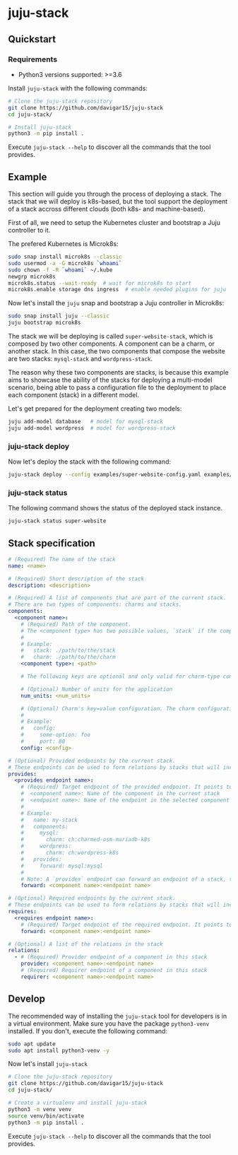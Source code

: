 <!-- Copyright 2021 Canonical Ltd.
See LICENSE file for licensing details. -->
# juju-stack

## Quickstart

### Requirements

- Python3 versions supported: >=3.6

Install `juju-stack` with the following commands:

```bash
# Clone the juju-stack repository
git clone https://github.com/davigar15/juju-stack
cd juju-stack/

# Install juju-stack
python3 -m pip install .
```

Execute `juju-stack --help` to discover all the commands that the tool provides.

## Example

This section will guide you through the process of deploying a stack. The stack that we will deploy is k8s-based, but the tool support the deployment of a stack accross different clouds (both k8s- and machine-based).

First of all, we need to setup the Kubernetes cluster and bootstrap a Juju controller to it.

The prefered Kubernetes is Microk8s:

```bash
sudo snap install microk8s --classic
sudo usermod -a -G microk8s `whoami`
sudo chown -f -R `whoami` ~/.kube
newgrp microk8s
microk8s.status --wait-ready  # wait for microk8s to start
microk8s.enable storage dns ingress  # enable needed plugins for juju
```

Now let's install the `juju` snap and bootstrap a Juju controller in Microk8s:

```bash
sudo snap install juju --classic
juju bootstrap microk8s
```

The stack we will be deploying is called `super-website-stack`, which is composed by two other components. A component can be a charm, or another stack. In this case, the two components that compose the website are two stacks: `mysql-stack` and `wordpress-stack`.

The reason why these two components are stacks, is because this example aims to showcase the ability of the stacks for deploying a multi-model scenario, being able to pass a configuration file to the deployment to place each component (stack) in a different model.

Let's get prepared for the deployment creating two models:

```bash
juju add-model database   # model for mysql-stack
juju add-model wordpress  # model for wordpress-stack
```

### juju-stack deploy

Now let's deploy the stack with the following command:

```bash
juju-stack deploy --config examples/super-website-config.yaml examples/super-website-stack super-website
```

### juju-stack status

The following command shows the status of the deployed stack instance.

```bash
juju-stack status super-website
```

## Stack specification

```yaml
# (Required) The name of the stack
name: <name>

# (Required) Short description of the stack
description: <description>

# (Required) A list of components that are part of the current stack.
# There are two types of components: charms and stacks.
components:
  <component name>:
    # (Required) Path of the component.
    # The <component type> has two possible values, `stack` if the component is a stack, and `charm` if the component if a charm.
    #
    # Example:
    #   stack: ./path/to/the/stack
    #   charm: ./path/to/the/charm
    <component type>: <path>

    # The following keys are optional and only valid for charm-type components

    # (Optional) Number of units for the application
    num_units: <num_units>

    # (Optional) Charm's key=value configuration. The charm configuration options available are particular for each individual charm. See `config.yaml` file in the charm.
    #
    # Example:
    #   config:
    #     some-option: foo
    #     port: 80
    config: <config>

# (Optional) Provided endpoints by the current stack.
# These endpoints can be used to form relations by stacks that will include the current stack as a component.
provides:
  <provides endpoint name>:
    # (Required) Target endpoint of the provided endpoint. It points to the actual component endpoint for the provided endpoint.
    #  <component name>: Name of the component in the current stack
    #  <endpoint name>: Name of the endpoint in the selected component
    #
    # Example:
    #   name: my-stack
    #   components:
    #     mysql:
    #       charm: ch:charmed-osm-mariadb-k8s
    #     wordpress:
    #       charm: ch:wordpress-k8s
    #   provides:
    #     forward: mysql:mysql
    #
    # Note: A `provides` endpoint can forward an endpoint of a stack, that itself forwards to a charm endpoint.
    forward: <component name>:<endpoint name>

# (Optional) Required endpoints by the current stack.
# These endpoints can be used to form relations by stacks that will include the current stack as a component.
requires:
  <requires endpoint name>:
    # (Required) Target endpoint of the required endpoint. It points to the actual component endpoint for the required endpoint. Same mechanism as in `provides:`.
    forward: <component name>:<endpoint name>

# (Optional) A list of the relations in the stack
relations:
  - # (Required) Provider endpoint of a component in this stack
    provider: <component name>:<endpoint name>
    # (Required) Requirer endpoint of a component in this stack
    requirer: <component name>:<endpoint name>
```

## Develop

The recommended way of installing the `juju-stack` tool for developers is in a virtual environment. Make sure you have the package `python3-venv` installed. If you don't, execute the following command:

```bash
sudo apt update
sudo apt install python3-venv -y
```

Now let's install `juju-stack`

```bash
# Clone the juju-stack repository
git clone https://github.com/davigar15/juju-stack
cd juju-stack/

# Create a virtualenv and install juju-stack
python3 -m venv venv
source venv/bin/activate
python3 -m pip install .
```

Execute `juju-stack --help` to discover all the commands that the tool provides.
